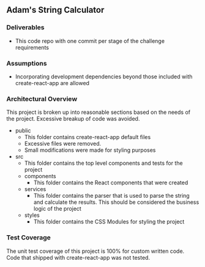 ## Adam's String Calculator

### Deliverables

- This code repo with one commit per stage of the challenge requirements

### Assumptions

- Incorporating development dependencies beyond those included with create-react-app are allowed

### Architectural Overview

This project is broken up into reasonable sections based on the needs of the project. Excessive breakup of code was avoided.

- public
  - This folder contains create-react-app default files
  - Excessive files were removed.
  - Small modifications were made for styling purposes
- src
  - This folder contains the top level components and tests for the project
  - components
    - This folder contains the React components that were created
  - services
    - This folder contains the parser that is used to parse the string and calculate the results. This should be considered the business logic of the project
  - styles
    - This folder contains the CSS Modules for styling the project

### Test Coverage

The unit test coverage of this project is 100% for custom written code. Code that shipped with create-react-app was not tested.
